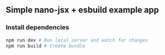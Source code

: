 ## Simple nano-jsx + esbuild example app


### Install dependencies
```bash
npm run dev # Run local server and watch for changes
npm run build # Create bundle
```